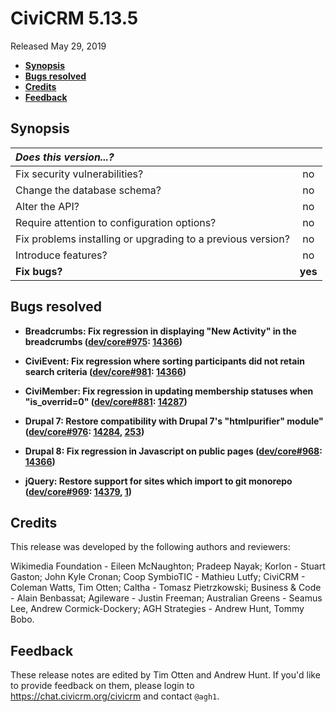 # CiviCRM 5.13.5

Released May 29, 2019

- **[Synopsis](#synopsis)**
- **[Bugs resolved](#bugs)**
- **[Credits](#credits)**
- **[Feedback](#feedback)**

## <a name="synopsis"></a>Synopsis

| *Does this version...?*                                         |         |
|:--------------------------------------------------------------- |:-------:|
| Fix security vulnerabilities?                                   |   no    |
| Change the database schema?                                     |   no    |
| Alter the API?                                                  |   no    |
| Require attention to configuration options?                     |   no    |
| Fix problems installing or upgrading to a previous version?     |   no    |
| Introduce features?                                             |   no    |
| **Fix bugs?**                                                   | **yes** |

## <a name="bugs"></a>Bugs resolved

- **Breadcrumbs: Fix regression in displaying "New Activity" in the breadcrumbs ([dev/core#975](https://lab.civicrm.org/dev/core/issues/975):
  [14366](https://github.com/civicrm/civicrm-core/pull/14366))**

- **CiviEvent: Fix regression where sorting participants did not retain search criteria ([dev/core#981](https://lab.civicrm.org/dev/core/issues/981):
  [14366](https://github.com/civicrm/civicrm-core/pull/14366))**

- **CiviMember: Fix regression in updating membership statuses when "is_overrid=0"
  ([dev/core#881](https://lab.civicrm.org/dev/core/issues/881): [14287](https://github.com/civicrm/civicrm-core/pull/14287))**

- **Drupal 7: Restore compatibility with Drupal 7's "htmlpurifier" module" ([dev/core#976](https://lab.civicrm.org/dev/core/issues/976):
  [14284](https://github.com/civicrm/civicrm-core/pull/14284), [253](https://github.com/civicrm/civicrm-packages/pull/253/))**

- **Drupal 8: Fix regression in Javascript on public pages ([dev/core#968](https://lab.civicrm.org/dev/core/issues/968):
  [14366](https://github.com/civicrm/civicrm-core/pull/14366))**

- **jQuery: Restore support for sites which import to git monorepo
([dev/core#969](https://lab.civicrm.org/dev/core/issues/969): [14379](https://github.com/civicrm/civicrm-core/pull/14379), [1](https://github.com/civicrm/jquery/pull/1))**

## <a name="credits"></a>Credits

This release was developed by the following authors and reviewers:

Wikimedia Foundation - Eileen McNaughton; Pradeep Nayak; Korlon - Stuart Gaston;
John Kyle Cronan; Coop SymbioTIC - Mathieu Lutfy; CiviCRM - Coleman Watts, Tim Otten;
Caltha - Tomasz Pietrzkowski; Business & Code - Alain Benbassat; Agileware - Justin Freeman;
Australian Greens - Seamus Lee, Andrew Cormick-Dockery; AGH Strategies - Andrew Hunt, Tommy Bobo.

## <a name="feedback"></a>Feedback

These release notes are edited by Tim Otten and Andrew Hunt.  If you'd like to
provide feedback on them, please login to https://chat.civicrm.org/civicrm and
contact `@agh1`.
